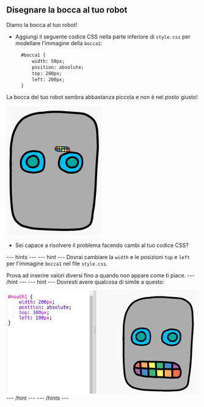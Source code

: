 ## Disegnare la bocca al tuo robot

Diamo la bocca al tuo robot!

- Aggiungi il seguente codice CSS nella parte inferiore di `style.css` per modellare l'immagine della `bocca1`:
    
        #bocca1 {
            width: 50px;
            position: absolute;
            top: 200px;
            left: 200px;
        }
        

La bocca del tuo robot sembra abbastanza piccola e non è nel posto giusto!

![screenshot](images/robot-mouth.png)

- Sei capace a risolvere il problema facendo cambi al tuo codice CSS?

\--- hints \--- \--- hint \--- Dovrai cambiare la `width` e le posizioni `top` e `left` per l'immagine `bocca1` nel file `style.css`.

Prova ad inserire valori diversi fino a quando non appare come ti piace. \--- /hint \--- \--- hint \--- Dovresti avere qualcosa di simile a questo:

![screenshot](images/robot-mouth-code.png) \--- /hint \--- \--- /hints \---